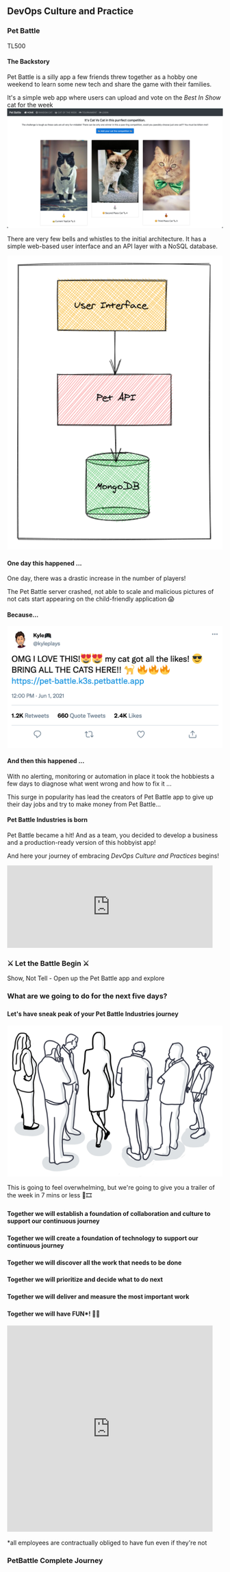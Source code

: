 <!-- .slide: data-background-image="images/RH_NewBrand_Background.png"  -->
## DevOps Culture and Practice <!-- {.element: class="course-title"} -->
### Pet Battle <!-- {.element: class="title-color"} -->
TL500 <!-- {.element: class="title-color"} -->



#### The Backstory 
Pet Battle is a silly app a few friends threw together as a hobby one weekend to learn some new tech and share the game with their families.



It's a simple web app where users can upload and vote on the _Best In Show_ cat for the week
![petbattle-ui](images/pet-battle-lightning-talk/petbattle-ui.png) <!-- .element: class="image-no-shadow image-full-width"-->



There are very few bells and whistles to the initial architecture. It has a simple web-based user interface and an API layer with a NoSQL database.<!--{.element: style="font-size: smaller; font-weight: 100;"} -->

![petbattle-initial-architecture](images/pet-battle-lightning-talk/petbattle-initial-architecture.png) <!-- {.element: class="" style="height:550px"} -->



#### One day this happened ...
One day, there was a drastic increase in the number of players!

The Pet Battle server crashed, not able to scale and malicious pictures of not cats start appearing on the child-friendly application 😱



#### Because...
![tweet-123](images/pet-battle-lightning-talk/tweet.png)




#### And then this happened ...
With no alerting, monitoring or automation in place it took the hobbiests a few days to diagnose what went wrong and how to fix it ...

This surge in popularity has lead the creators of Pet Battle app to give up their day jobs and try to make money from Pet Battle... 



#### Pet Battle Industries is born
Pet Battle became a hit! And as a team, you decided to develop a business and a production-ready version of this hobbyist app!

And here your journey of embracing *_DevOps Culture and Practices_* begins! 
<iframe src="https://giphy.com/embed/HVr4gFHYIqeti" width="480" height="192" frameBorder="0" class="giphy-embed" allowFullScreen></iframe><p><a href="https://giphy.com/gifs/running-adventure-movie-HVr4gFHYIqeti"></a></p>



### ⚔️ Let the Battle Begin ⚔️  
Show, Not Tell - Open up the Pet Battle app and explore



### What are we going to do for the next five days?



###
<!-- .slide: data-background-size="contain" data-background-image="images/pet-battle-lightning-talk/spoiler-alert.png", class="white-style" -->



#### Let's have sneak peak of your Pet Battle Industries journey
![people](images/pet-battle-lightning-talk/wtw.png)<!-- {.element: class="image-no-shadow" style="max-height: 450px"} -->



This is going to feel overwhelming, but we're going to give you a trailer of the week in 7 mins or less
🍿🎞



#### Together we will establish a foundation of collaboration and culture to support our continuous journey



###
<!-- .slide: data-background-size="contain" data-background-image="images/pet-battle-lightning-talk/pb-social-contract.png", class="white-style" -->



###
<!-- .slide: data-background-size="contain" data-background-image="images/pet-battle-lightning-talk/pb-priority-sliders.png", class="white-style" -->



###
<!-- .slide: data-background-size="contain" data-background-image="images/pet-battle-lightning-talk/pb-mob-pair-prog.png", class="white-style" -->



###
<!-- .slide: data-background-size="contain" data-background-image="images/pet-battle-lightning-talk/pb-retro.png", class="white-style" -->



#### Together we will create a foundation of technology to support our continuous journey



###
<!-- .slide: data-background-size="contain" data-background-image="images/pet-battle-lightning-talk/pb-platforms.png", class="white-style" -->



###
<!-- .slide: data-background-size="contain" data-background-image="images/pet-battle-lightning-talk/pb-gitops.png", class="white-style" -->



###
<!-- .slide: data-background-size="contain" data-background-image="images/pet-battle-lightning-talk/pb-cicd.png", class="white-style" -->



###
<!-- .slide: data-background-size="contain" data-background-image="images/pet-battle-lightning-talk/pb-big-picture.png", class="white-style" -->



#### Together we will discover all the work that needs to be done



###
<!-- .slide: data-background-size="contain" data-background-image="images/pet-battle-lightning-talk/pb-impact-map.png", class="white-style" -->



###
<!-- .slide: data-background-size="contain" data-background-image="images/pet-battle-lightning-talk/pb-target-outcomes.png", class="white-style" -->



###
<!-- .slide: data-background-size="contain" data-background-image="images/pet-battle-lightning-talk/pb-es.png", class="white-style" -->



###
<!-- .slide: data-background-size="contain" data-background-image="images/pet-battle-lightning-talk/pb-mbpm.png", class="white-style" -->



###
<!-- .slide: data-background-size="contain" data-background-image="images/pet-battle-lightning-talk/pb-nfr-map.png", class="white-style" -->



#### Together we will prioritize and decide what to do next



###
<!-- .slide: data-background-size="contain" data-background-image="images/pet-battle-lightning-talk/pb-user-story-map.png", class="white-style" -->



###
<!-- .slide: data-background-size="contain" data-background-image="images/pet-battle-lightning-talk/pb-value-slice.png", class="white-style" -->



###
<!-- .slide: data-background-size="contain" data-background-image="images/pet-battle-lightning-talk/pb-backlog.png", class="white-style" -->



#### Together we will deliver and measure the most important work



###
<!-- .slide: data-background-size="contain" data-background-image="images/pet-battle-lightning-talk/pb-ready.png", class="white-style" -->



###
<!-- .slide: data-background-size="contain" data-background-image="images/pet-battle-lightning-talk/pb-done.png", class="white-style" -->



###
<!-- .slide: data-background-size="contain" data-background-image="images/pet-battle-lightning-talk/pb-scrum.png", class="white-style" -->



#### Together we will have **FUN***! 🥳🥳
  
<iframe src="https://giphy.com/embed/Oz0dBXqaOmIO4" width="480" height="480" frameBorder="0" class="giphy-embed" allowFullScreen></iframe><p><a href="https://giphy.com/gifs/cat-interesting-dj-Oz0dBXqaOmIO4"></a></p>

*all employees are contractually obliged to have fun even if they're not <!--{.element: style="font-size: 5px; font-weight: 100;"} -->



### PetBattle Complete Journey



###
<!-- .slide: data-background-size="contain" data-background-image="images/pet-battle-lightning-talk/journey1.png", class="white-style" -->



###
<!-- .slide: data-background-size="contain" data-background-image="images/pet-battle-lightning-talk/journey2.png", class="white-style" -->



###
<!-- .slide: data-background-size="contain" data-background-image="images/pet-battle-lightning-talk/journey3.png", class="white-style" -->



###
<!-- .slide: data-background-size="contain" data-background-image="images/pet-battle-lightning-talk/journey4.png", class="white-style" -->



###
<!-- .slide: data-background-size="contain" data-background-image="images/pet-battle-lightning-talk/journey5.png", class="white-style" -->



###
<!-- .slide: data-background-size="contain" data-background-image="images/pet-battle-lightning-talk/journey6.png", class="white-style" -->



###
<!-- .slide: data-background-size="contain" data-background-image="images/pet-battle-lightning-talk/journey7.png", class="white-style" -->



###
<!-- .slide: data-background-size="contain" data-background-image="images/pet-battle-lightning-talk/journey8.png", class="white-style" -->




###
<!-- .slide: data-background-size="contain" data-background-image="images/pet-battle-lightning-talk/journey9.png", class="white-style" -->



###
<!-- .slide: data-background-size="contain" data-background-image="images/pet-battle-lightning-talk/journey-complete.png", class="white-style" -->